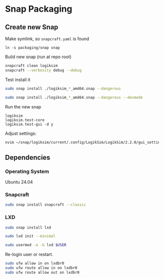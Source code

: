 # Snap Packaging



## Create new Snap

Make symlink, so `snapcraft.yaml` is found

```
ln -s packaging/snap snap
```

Build new snap (run at repo root)

```bash
snapcraft clean logiksim
snapcraft --verbosity debug --debug
```

Test install it

```bash
sudo snap install ./logiksim_*_amd64.snap --dangerous

sudo snap install ./logiksim_*_amd64.snap --dangerous --devmode
```

Run the new snap

```
logiksim
logiksim.test-core
logiksim.test-gui -d y
```

Adjust settings:

```bash
nvim ~/snap/logiksim/current/.config/LogikSim/LogikSim/2.2.0/gui_settings.json
```









## Dependencies

### Operating System

Ubuntu 24.04

### Snapcraft

```bash
sudo snap install snapcraft --classic
```

### LXD

```bash
sudo snap install lxd
```

```bash
sudo lxd init --minimal
```

```bash
sudo usermod -a -G lxd $USER
```

Re-login user or restart.

```bash
sudo ufw allow in on lxdbr0
sudo ufw route allow in on lxdbr0
sudo ufw route allow out on lxdbr0
```



